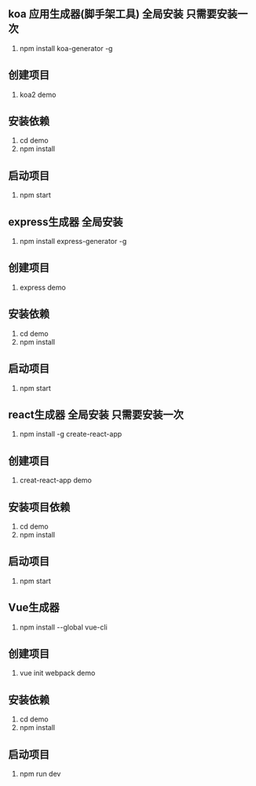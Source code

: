 ## koa 应用生成器(脚手架工具)  全局安装 只需要安装一次

1. npm install koa-generator -g


## 创建项目

1. koa2 demo

## 安装依赖

1. cd demo
2. npm install

## 启动项目

1. npm start


## express生成器 全局安装

1. npm install express-generator -g


## 创建项目

1. express demo


## 安装依赖

1. cd demo
2. npm install


## 启动项目

1. npm start


## react生成器 全局安装 只需要安装一次

1. npm install -g create-react-app

## 创建项目

1. creat-react-app demo


## 安装项目依赖

1. cd demo 
2. npm install

## 启动项目

1. npm start


## Vue生成器

1. npm install --global vue-cli


## 创建项目

1. vue init webpack demo


## 安装依赖

1. cd demo
2. npm install

## 启动项目

1. npm run dev